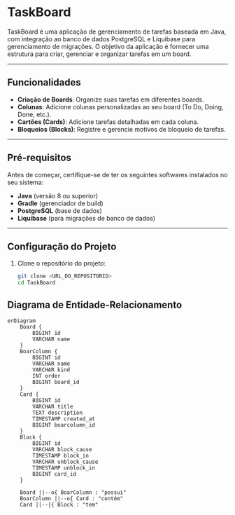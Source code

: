 # TaskBoard

TaskBoard é uma aplicação de gerenciamento de tarefas baseada em Java, com integração ao banco de dados PostgreSQL e Liquibase para gerenciamento de migrações. O objetivo da aplicação é fornecer uma estrutura para criar, gerenciar e organizar tarefas em um board.

---

## Funcionalidades

- **Criação de Boards**: Organize suas tarefas em diferentes boards.
- **Colunas**: Adicione colunas personalizadas ao seu board (To Do, Doing, Done, etc.).
- **Cartões (Cards)**: Adicione tarefas detalhadas em cada coluna.
- **Bloqueios (Blocks)**: Registre e gerencie motivos de bloqueio de tarefas.

---

## Pré-requisitos

Antes de começar, certifique-se de ter os seguintes softwares instalados no seu sistema:

- **Java** (versão 8 ou superior)
- **Gradle** (gerenciador de build)
- **PostgreSQL** (base de dados)
- **Liquibase** (para migrações de banco de dados)

---

## Configuração do Projeto

1. Clone o repositório do projeto:

   ```bash
   git clone <URL_DO_REPOSITORIO>
   cd TaskBoard
   ```

## Diagrama de Entidade-Relacionamento

```mermaid
erDiagram
    Board {
        BIGINT id
        VARCHAR name
    }
    BoarColumn {
        BIGINT id
        VARCHAR name
        VARCHAR kind
        INT order
        BIGINT board_id
    }
    Card {
        BIGINT id
        VARCHAR title
        TEXT description
        TIMESTAMP created_at
        BIGINT boarcolumn_id
    }
    Block {
        BIGINT id
        VARCHAR block_cause
        TIMESTAMP block_in
        VARCHAR unblock_cause
        TIMESTAMP unblock_in
        BIGINT card_id
    }

    Board ||--o{ BoarColumn : "possui"
    BoarColumn ||--o{ Card : "contém"
    Card ||--|{ Block : "tem"
```
